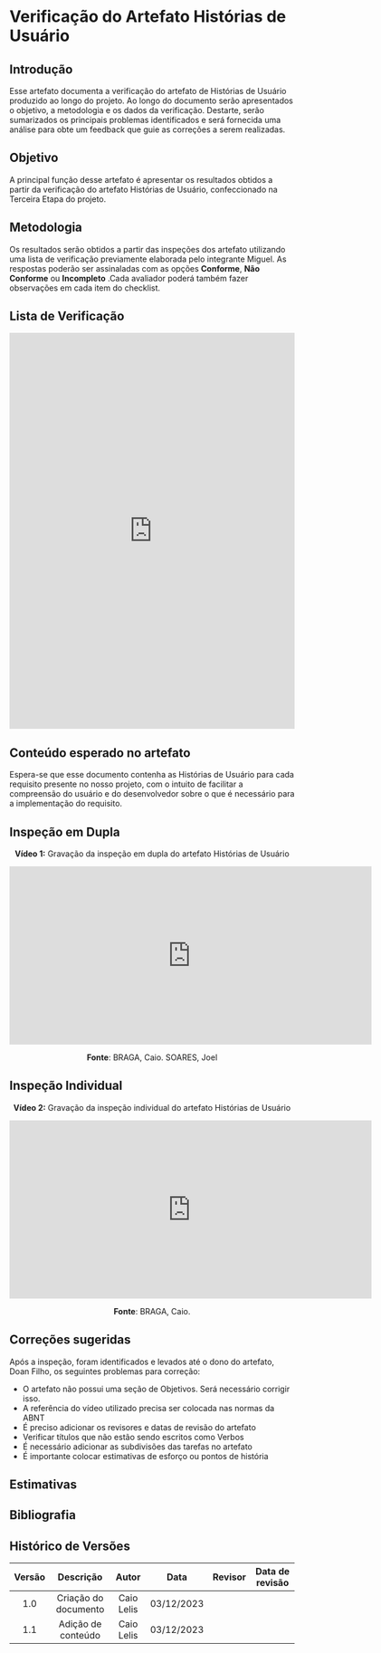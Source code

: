 # **Verificação do Artefato Histórias de Usuário**

## **Introdução**

Esse artefato documenta a verificação do artefato de Histórias de Usuário produzido ao longo do projeto. Ao longo do documento serão apresentados o objetivo, a metodologia e os dados da verificação. Destarte, serão sumarizados os principais problemas  identificados e será fornecida uma análise para obte um feedback que guie as correções a serem realizadas.

## **Objetivo**

A principal função desse artefato é apresentar os resultados obtidos a partir da verificação do artefato Histórias de Usuário, confeccionado na Terceira Etapa do projeto.

## **Metodologia**

Os resultados serão obtidos a partir das inspeções dos artefato utilizando uma lista de verificação previamente elaborada pelo integrante Miguel. As respostas poderão ser assinaladas com as opções **Conforme**, **Não Conforme** ou **Incompleto** .Cada avaliador poderá também fazer observações em cada item do checklist.

## **Lista de Verificação**


<iframe src="https://docs.google.com/spreadsheets/d/e/2PACX-1vSpfRvAx5nbPmOSPOUFOagMidlaxpW6qvDuGDQdobTJJtU3kTuyb81cOYLkZP2_51BYWErM9l8_f0ga/pubhtml?gid=1667129552&amp;single=true&amp;widget=true&amp;headers=false"width="100%" height="700" frameborder="0" scrolling="no"></iframe>


## **Conteúdo esperado no artefato**
Espera-se que esse documento contenha as Histórias de Usuário para cada requisito presente no nosso projeto, com o intuito de facilitar a compreensão do usuário e do desenvolvedor sobre o que é necessário para a implementação do requisito.

## **Inspeção em Dupla**

<center>

**Vídeo 1:** Gravação da inspeção em dupla do artefato Histórias de Usuário 
</center>

<iframe width="640" height="315" src="https://www.youtube.com/embed/tnrTqh2Df54?si=3nfFI6U9upYEH6TV" title="YouTube video player" frameborder="0" allow="accelerometer; autoplay; clipboard-write; encrypted-media; gyroscope; picture-in-picture; web-share" allowfullscreen></iframe>


<center>

**Fonte**: BRAGA, Caio. SOARES, Joel
</center>

## **Inspeção Individual** 

<center>

**Vídeo 2:** Gravação da inspeção individual do artefato Histórias de Usuário 
</center>

<iframe width="640" height="315" src="https://www.youtube.com/embed/6qBotYEWOBw?si=8IS-20YKuOLiIxWE" title="YouTube video player" frameborder="0" allow="accelerometer; autoplay; clipboard-write; encrypted-media; gyroscope; picture-in-picture; web-share" allowfullscreen></iframe>


<center>

**Fonte**: BRAGA, Caio. 
</center>

## **Correções sugeridas**

Após a inspeção, foram identificados e levados até o dono do artefato, Doan Filho, os seguintes problemas para correção:

- O artefato não possui uma seção de Objetivos. Será necessário corrigir isso.
- A referência do vídeo utilizado precisa ser colocada nas normas da ABNT
- É preciso adicionar os revisores e datas de revisão do artefato
- Verificar títulos que não estão sendo escritos como Verbos
- É necessário adicionar as subdivisões das tarefas no artefato
- É importante colocar estimativas de esforço ou pontos de história

## **Estimativas**


## **Bibliografia**

>
>
>

## **Histórico de Versões**

| Versão |          Descrição              |     Autor      |      Data      |   Revisor     |    Data de revisão    |  
|:------:|:-------------------------------:|:--------------:|:--------------:|:-------------:|:---------------------:|
|  1.0   | Criação do documento  |   Caio Lelis   |   03/12/2023   |  |     |
| 1.1   | Adição de conteúdo  |   Caio Lelis   |   03/12/2023   |  |     |
